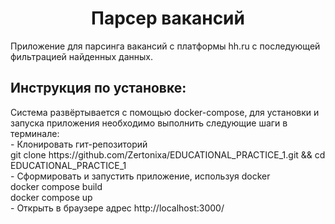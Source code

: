 <h1 align = 'center'>Парсер вакансий</h1>
Приложение для парсинга вакансий с платформы hh.ru с последующей фильтрацией найденных данных.
<h2>Инструкция по установке:</h2>
Система развёртывается с помощью docker-compose, для установки и запуска приложения необходимо выполнить следующие шаги в терминале:
<br/>
- Клонировать гит-репозиторий
<br/>
git clone https://github.com/Zertonixa/EDUCATIONAL_PRACTICE_1.git && cd EDUCATIONAL_PRACTICE_1
<br/>
- Сформировать и запустить приложение, используя docker
<br/>
docker compose build
<br/>
docker compose up
<br/>
- Открыть в браузере адрес http://localhost:3000/
